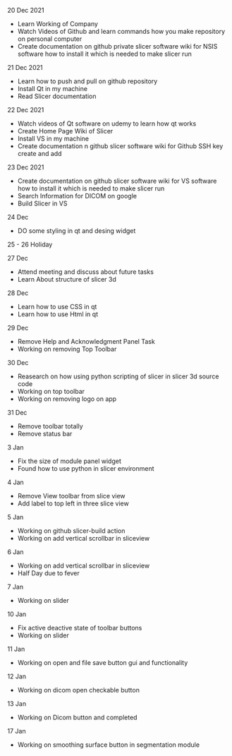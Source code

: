 20 Dec 2021

* Learn Working of Company 
* Watch Videos of Github and learn commands how you make repository on personal computer
* Create documentation on github private slicer software wiki for NSIS software how to install it which is needed to make slicer run

21 Dec 2021

* Learn how to push and pull on github repository
* Install Qt in my machine 
* Read Slicer documentation

22 Dec 2021

* Watch videos of Qt software on udemy to learn how qt works
* Create Home Page Wiki of Slicer
* Install VS in my machine
* Create documentation n github slicer software wiki for Github SSH key create and add

23 Dec 2021

* Create documentation on github slicer software wiki for VS software how to install it which is needed to make slicer run 
* Search Information for DICOM on google
* Build Slicer in VS

24 Dec 

* DO some styling in qt and desing widget

25 - 26 Holiday

27 Dec

* Attend meeting and discuss about future tasks
* Learn About structure of slicer 3d

28 Dec

* Learn how to use CSS in qt
* Learn how to use Html in qt

29 Dec

* Remove Help and Acknowledgment Panel Task
* Working on removing Top Toolbar

30 Dec

* Reasearch on how using python scripting of slicer in slicer 3d source code
* Working on top toolbar
* Working on removing logo on app

31 Dec

* Remove toolbar totally
* Remove status bar

3 Jan

* Fix the size of module panel widget
* Found how to use python in slicer environment

4 Jan

* Remove View toolbar from slice view
* Add label to top left in three slice view

5 Jan

* Working on github slicer-build action
* Working on add vertical scrollbar in sliceview

6 Jan 
* Working on add vertical scrollbar in sliceview
* Half Day due to fever

7 Jan 
* Working on slider

10 Jan
* Fix active deactive state of toolbar buttons
* Working on slider

11 Jan
* Working on open and file save button gui and functionality

12 Jan
* Working on dicom open checkable button

13 Jan
* Working on Dicom button and completed

17 Jan
* Working on smoothing surface button in segmentation module


